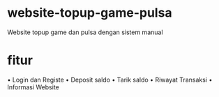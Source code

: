 # website-topup-game-pulsa
Website topup game dan pulsa dengan sistem manual

# fitur
• Login dan Registe
• Deposit saldo
• Tarik saldo
• Riwayat Transaksi
• Informasi Website
